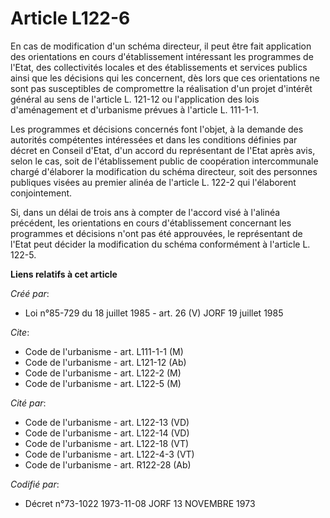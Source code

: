 # Article L122-6

En cas de modification d'un schéma directeur, il peut être fait application des orientations en cours d'établissement
intéressant les programmes de l'Etat, des collectivités locales et des établissements et services publics ainsi que les
décisions qui les concernent, dès lors que ces orientations ne sont pas susceptibles de compromettre la réalisation d'un
projet d'intérêt général au sens de l'article L. 121-12 ou l'application des lois d'aménagement et d'urbanisme prévues à
l'article L. 111-1-1.

Les programmes et décisions concernés font l'objet, à la demande des autorités compétentes intéressées et dans les conditions
définies par décret en Conseil d'Etat, d'un accord du représentant de l'Etat après avis, selon le cas, soit de
l'établissement public de coopération intercommunale chargé d'élaborer la modification du schéma directeur, soit des
personnes publiques visées au premier alinéa de l'article L. 122-2 qui l'élaborent conjointement.

Si, dans un délai de trois ans à compter de l'accord visé à l'alinéa précédent, les orientations en cours d'établissement
concernant les programmes et décisions n'ont pas été approuvées, le représentant de l'Etat peut décider la modification du
schéma conformément à l'article L. 122-5.

**Liens relatifs à cet article**

_Créé par_:

  - Loi n°85-729 du 18 juillet 1985 - art. 26 (V) JORF 19 juillet 1985

_Cite_:

  - Code de l'urbanisme - art. L111-1-1 (M)
  - Code de l'urbanisme - art. L121-12 (Ab)
  - Code de l'urbanisme - art. L122-2 (M)
  - Code de l'urbanisme - art. L122-5 (M)

_Cité par_:

  - Code de l'urbanisme - art. L122-13 (VD)
  - Code de l'urbanisme - art. L122-14 (VD)
  - Code de l'urbanisme - art. L122-18 (VT)
  - Code de l'urbanisme - art. L122-4-3 (VT)
  - Code de l'urbanisme - art. R122-28 (Ab)

_Codifié par_:

  - Décret n°73-1022 1973-11-08 JORF 13 NOVEMBRE 1973
